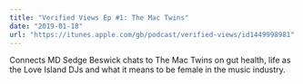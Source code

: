 ```yaml
---
title: "Verified Views Ep #1: The Mac Twins"
date: "2019-01-18"
url: "https://itunes.apple.com/gb/podcast/verified-views/id1449998981"
---
```


Connects MD Sedge Beswick chats to The Mac Twins on gut health, life as the Love Island DJs and what it means to be female in the music industry.